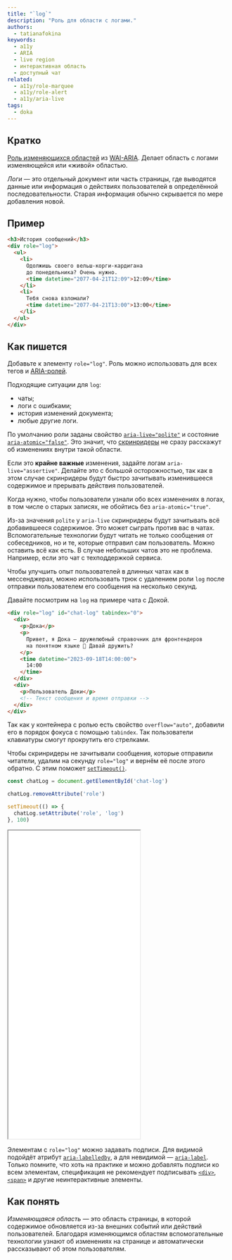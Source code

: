 ```yaml
---
title: "`log`"
description: "Роль для области с логами."
authors:
  - tatianafokina
keywords:
  - a11y
  - ARIA
  - live region
  - интерактивная область
  - доступный чат
related:
  - a11y/role-marquee
  - a11y/role-alert
  - a11y/aria-live
tags:
  - doka
---
```


## Кратко

[Роль изменяющихся областей](/a11y/aria-roles/#roli-izmenyayushchihsya-oblastey) из [WAI-ARIA](/a11y/aria-intro/#specifikaciya). Делает область с логами изменяющейся или «живой» областью.

_Логи_ — это отдельный документ или часть страницы, где выводятся данные или информация о действиях пользователей в определённой последовательности. Старая информация обычно скрывается по мере добавления новой.

## Пример

```html
<h3>История сообщений</h3>
<div role="log">
  <ul>
    <li>
      Одолжишь своего вельш-корги-кардигана 
      до понедельника? Очень нужно.
      <time datetime="2077-04-21T12:09">12:09</time>
    </li>
    <li>
      Тебя снова взломали?
      <time datetime="2077-04-21T13:00">13:00</time>
    </li>
  </ul>
</div>
```

## Как пишется

Добавьте к элементу `role="log"`. Роль можно использовать для всех тегов и [ARIA-ролей](/a11y/aria-roles/).

Подходящие ситуации для `log`:

- чаты;
- логи с ошибками;
- история изменений документа;
- любые другие логи.

По умолчанию роли заданы свойство [`aria-live="polite"`](/a11y/aria-live/) и состояние [`aria-atomic="false"`](/a11y/aria-atomic/). Это значит, что [скринридеры](/a11y/screenreaders/) не сразу расскажут об изменениях внутри такой области.

Если это **крайне важные** изменения, задайте логам `aria-live="assertive"`. Делайте это с большой осторожностью, так как в этом случае скринридеры будут быстро зачитывать изменившееся содержимое и прерывать действия пользователей.

Когда нужно, чтобы пользователи узнали обо всех изменениях в логах, в том числе о старых записях, не обойтись без `aria-atomic="true"`.

Из-за значения `polite` у `aria-live` скринридеры будут зачитывать всё добавившееся содержимое. Это может сыграть против вас в чатах. Вспомогательные технологии будут читать не только сообщения от собеседников, но и те, которые отправил сам пользователь. Можно оставить всё как есть. В случае небольших чатов это не проблема. Например, если это чат с техподдержкой сервиса.

Чтобы улучшить опыт пользователей в длинных чатах как в мессенджерах, можно использовать трюк с удалением роли `log` после отправки пользователем его сообщения на несколько секунд.

Давайте посмотрим на `log` на примере чата с Докой.

```html
<div role="log" id="chat-log" tabindex="0">
  <div>
    <p>Дока</p>
    <p>
      Привет, я Дока — дружелюбный справочник для фронтендеров
      на понятном языке 🐶 Давай дружить?
    </p>
    <time datetime="2023-09-18T14:00:00">
      14:00
    </time>
  </div>
  <div>
    <p>Пользователь Доки</p>
    <!-- Текст сообщения и время отправки -->
  </div>
</div>
```

Так как у контейнера с ролью есть свойство `overflow="auto"`, добавили его в порядок фокуса с помощью `tabindex`. Так пользователи клавиатуры смогут прокрутить его стрелками.

Чтобы скринридеры не зачитывали сообщения, которые отправили читатели, удалим на секунду `role="log"` и вернём её после этого обратно. С этим поможет [`setTimeout()`](/js/settimeout/).

```javascript
const chatLog = document.getElementById('chat-log')

chatLog.removeAttribute('role')

setTimeout(() => {
  chatLog.setAttribute('role', 'log')
}, 100)
```

<iframe title="Чат с ролью log" src="demos/chat-w-log/" height="700"></iframe>

Элементам с `role="log"` можно задавать подписи. Для видимой подойдёт атрибут [`aria-labelledby`](/a11y/aria-labelledby/), а для невидимой — [`aria-label`](/a11y/aria-label/). Только помните, что хоть на практике и можно добавлять подписи ко всем элементам, спецификация не рекомендует подписывать [`<div>`](/html/div/), [`<span>`](/html/span/) и другие неинтерактивные элементы.

## Как понять

_Изменяющаяся область_ — это область страницы, в которой содержимое обновляется из-за внешних событий или действий пользователей. Благодаря изменяющимся областям вспомогательные технологии узнают об изменениях на странице и автоматически рассказывают об этом пользователям.
